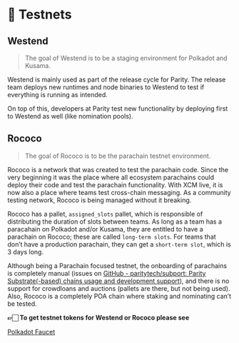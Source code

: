 # 🦛 Testnets

## Westend

> The goal of Westend is to be a staging environment for Polkadot and Kusama.

Westend is mainly used as part of the release cycle for Parity. The release team deploys new runtimes and node binaries to Westend to test if everything is running as intended.

On top of this, developers at Parity test new functionality by deploying first to Westend as well (like nomination pools).

## Rococo

> The goal of Rococo is to be the parachain testnet environment.

Rococo is a network that was created to test the parachain code. Since the very beginning it was the place where all ecosystem parachains could deploy their code and test the parachain functionality. With XCM live, it is now also a place where teams test cross-chain messaging. As a community testing network, Rococo is being managed without it breaking.

Rococo has a pallet, `assigned_slots` pallet, which is responsible of distributing the duration of slots between teams. As long as a team has a paracahain on Polkadot and/or Kusama, they are entitled to have a parachain on Rococo; these are called `long-term slots`. For teams that don’t have a production parachain, they can get a `short-term slot`, which is 3 days long.

Although being a Parachain focused testnet, the onboarding of parachains is completely manual (issues on [GitHub - paritytech/subport: Parity Substrate(-based) chains usage and development support](http://github.com/paritytech/subport)), and there is no support for crowdloans and auctions (pallets are there, but not being used). Also, Rococo is a completely POA chain where staking and nominating can’t be tested.

**👉🏻 To get testnet tokens for Westend or Rococo please see**

[Polkadot Faucet](./tech-tools/polkadot-faucet.md)
